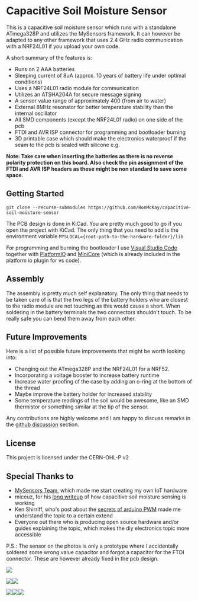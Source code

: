 # Capacitive Soil Moisture Sensor

This is a capacitive soil moisture sensor which runs with a standalone ATmega328P and utilizes the MySensors framework.
It can however be adapted to any other framework that uses 2.4 GHz radio communication with a NRF24L01 if you upload your own code.

A short summary of the features is:
* Runs on 2 AAA batteries
* Sleeping current of 8uA (approx. 10 years of battery life under optimal conditions)
* Uses a NRF24L01 radio module for communication
* Utilizes an ATSHA204A for secure message signing
* A sensor value range of approximately 400 (from air to water)
* External 8MHz resonator for better temperature stability than the internal oscillator
* All SMD components (except the NRF24L01 radio) on one side of the pcb
* FTDI and AVR ISP connector for programming and bootloader burning
* 3D printable case which should make the electronics waterproof if the seam to the pcb is sealed with silicone e.g.

**Note: Take care when inserting the batteries as there is no reverse polarity protection on this board. Also check the pin assignment of the FTDI and AVR ISP headers as these might be non standard to save some space.**

## Getting Started

    git clone --recurse-submodules https://github.com/RonMcKay/capacitive-soil-moisture-sensor

The PCB design is done in KiCad. You are pretty much good to go if you open the project with KiCad.
The only thing that you need to add is the environment variable `MYSLOCAL={root-path-to-the-hardware-folder}/lib`

For programming and burning the bootloader I use [Visual Studio Code](https://code.visualstudio.com/)
together with [PlatformIO](https://platformio.org/) and [MiniCore](https://github.com/MCUdude/MiniCore)
(which is already included in the platform io plugin for vs code).

## Assembly

The assembly is pretty much self explanatory. The only thing that needs to be taken care of is that the two legs of the battery holders who are closest to the radio module are not touching as this would cause a short. When soldering in the battery terminals the two connectors shouldn't touch. To be really safe you can bend them away from each other.

## Future Improvements

Here is a list of possible future improvements that might be worth looking into:

* Changing out the ATmega328P and the NRF24L01 for a NRF52.
* Incorporating a voltage booster to increase battery runtime
* Increase water proofing of the case by adding an o-ring at the bottom of the thread
* Maybe improve the battery holder for increased stability
* Some temperature readings of the soil would be awesome, like an SMD thermistor or something similar at the tip of the sensor.

Any contributions are highly welcome and I am happy to discuss remarks in the [github discussion](https://github.com/RonMcKay/capacitive-soil-moisture-sensor/discussions) section.

## License

This project is licensed under the CERN-OHL-P v2

## Special Thanks to

* [MySensors Team](https://www.mysensors.org), which made me start creating my own IoT hardware
* miceuz, for his [long writeup](https://wemakethings.net/2012/09/26/capacitance_measurement/) of how capacitive soil moisture sensing is working
* Ken Shirriff, who's post about the [secrets of arduino PWM](http://www.righto.com/2009/07/secrets-of-arduino-pwm.html) made me understand the topic to a certain extend
* Everyone out there who is producing open source hardware and/or guides explaining the topic, which makes the diy electronics topic more accessible

P.S.: The sensor on the photos is only a prototype where I accidentally soldered some wrong value capacitor and forgot a capacitor for the FTDI connector. These are however already fixed in the pcb design.

![](photos/example_readings.png)

![](photos/pcb_front.jpg)![](photos/pcb_back.jpg)

![](photos/prototype_01.jpg)![](photos/prototype_02.jpg)![](photos/prototype_03.jpg)
